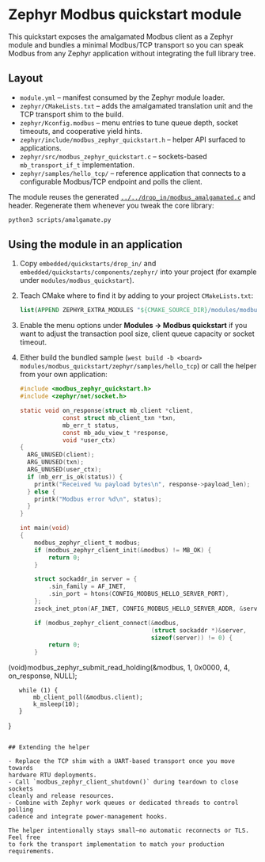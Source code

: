 # Zephyr Modbus quickstart module

This quickstart exposes the amalgamated Modbus client as a Zephyr module and
bundles a minimal Modbus/TCP transport so you can speak Modbus from any Zephyr
application without integrating the full library tree.

## Layout

- `module.yml` – manifest consumed by the Zephyr module loader.
- `zephyr/CMakeLists.txt` – adds the amalgamated translation unit and the TCP
  transport shim to the build.
- `zephyr/Kconfig.modbus` – menu entries to tune queue depth, socket timeouts,
  and cooperative yield hints.
- `zephyr/include/modbus_zephyr_quickstart.h` – helper API surfaced to
  applications.
- `zephyr/src/modbus_zephyr_quickstart.c` – sockets-based `mb_transport_if_t`
  implementation.
- `zephyr/samples/hello_tcp/` – reference application that connects to a
  configurable Modbus/TCP endpoint and polls the client.

The module reuses the generated
[`../../drop_in/modbus_amalgamated.c`](../../drop_in/modbus_amalgamated.c) and
header. Regenerate them whenever you tweak the core library:

```sh
python3 scripts/amalgamate.py
```

## Using the module in an application

1. Copy `embedded/quickstarts/drop_in/` and
   `embedded/quickstarts/components/zephyr/` into your project (for example
   under `modules/modbus_quickstart`).
2. Teach CMake where to find it by adding to your project `CMakeLists.txt`:

   ```cmake
   list(APPEND ZEPHYR_EXTRA_MODULES "${CMAKE_SOURCE_DIR}/modules/modbus_quickstart")
   ```

3. Enable the menu options under **Modules → Modbus quickstart** if you want to
   adjust the transaction pool size, client queue capacity or socket timeout.
4. Either build the bundled sample (`west build -b <board>
   modules/modbus_quickstart/zephyr/samples/hello_tcp`) or call the helper from
   your own application:

   ```c
   #include <modbus_zephyr_quickstart.h>
   #include <zephyr/net/socket.h>

   static void on_response(struct mb_client *client,
               const struct mb_client_txn *txn,
               mb_err_t status,
               const mb_adu_view_t *response,
               void *user_ctx)
   {
     ARG_UNUSED(client);
     ARG_UNUSED(txn);
     ARG_UNUSED(user_ctx);
     if (mb_err_is_ok(status)) {
       printk("Received %u payload bytes\n", response->payload_len);
     } else {
       printk("Modbus error %d\n", status);
     }
   }

   int main(void)
   {
       modbus_zephyr_client_t modbus;
       if (modbus_zephyr_client_init(&modbus) != MB_OK) {
           return 0;
       }

       struct sockaddr_in server = {
           .sin_family = AF_INET,
           .sin_port = htons(CONFIG_MODBUS_HELLO_SERVER_PORT),
       };
       zsock_inet_pton(AF_INET, CONFIG_MODBUS_HELLO_SERVER_ADDR, &server.sin_addr);

       if (modbus_zephyr_client_connect(&modbus,
                                        (struct sockaddr *)&server,
                                        sizeof(server)) != 0) {
           return 0;
       }

  (void)modbus_zephyr_submit_read_holding(&modbus,
                 1,
                 0x0000,
                 4,
                 on_response,
                 NULL);

       while (1) {
           mb_client_poll(&modbus.client);
           k_msleep(10);
       }
   }
   ```

## Extending the helper

- Replace the TCP shim with a UART-based transport once you move towards
  hardware RTU deployments.
- Call `modbus_zephyr_client_shutdown()` during teardown to close sockets
  cleanly and release resources.
- Combine with Zephyr work queues or dedicated threads to control polling
  cadence and integrate power-management hooks.

The helper intentionally stays small—no automatic reconnects or TLS. Feel free
to fork the transport implementation to match your production requirements.
